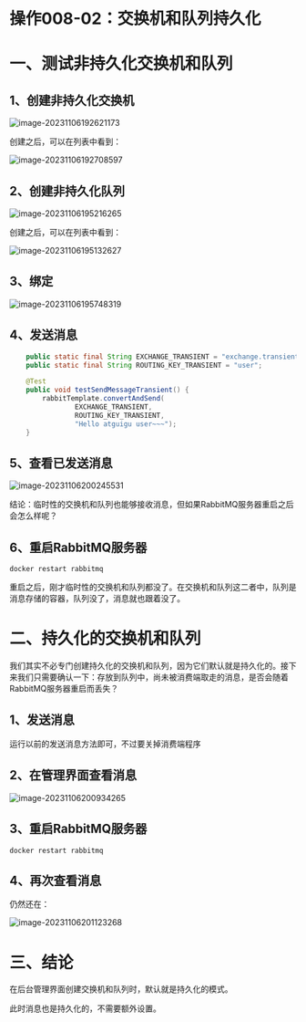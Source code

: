 # 操作008-02：交换机和队列持久化

# 一、测试非持久化交换机和队列

## 1、创建非持久化交换机

![image-20231106192621173](assets/image-20231106192621173.png)



创建之后，可以在列表中看到：

![image-20231106192708597](assets/image-20231106192708597.png)



## 2、创建非持久化队列

![image-20231106195216265](assets/image-20231106195216265.png)



创建之后，可以在列表中看到：

![image-20231106195132627](assets/image-20231106195132627.png)



## 3、绑定

![image-20231106195748319](assets/image-20231106195748319.png)



## 4、发送消息

```java
    public static final String EXCHANGE_TRANSIENT = "exchange.transient.user";
    public static final String ROUTING_KEY_TRANSIENT = "user";

    @Test
    public void testSendMessageTransient() {
        rabbitTemplate.convertAndSend(
                EXCHANGE_TRANSIENT,
                ROUTING_KEY_TRANSIENT,
                "Hello atguigu user~~~");
    }
```



## 5、查看已发送消息

![image-20231106200245531](assets/image-20231106200245531.png)

结论：临时性的交换机和队列也能够接收消息，但如果RabbitMQ服务器重启之后会怎么样呢？



## 6、重启RabbitMQ服务器

```shell
docker restart rabbitmq
```

重启之后，刚才临时性的交换机和队列都没了。在交换机和队列这二者中，队列是消息存储的容器，队列没了，消息就也跟着没了。



# 二、持久化的交换机和队列

我们其实不必专门创建持久化的交换机和队列，因为它们默认就是持久化的。接下来我们只需要确认一下：存放到队列中，尚未被消费端取走的消息，是否会随着RabbitMQ服务器重启而丢失？

## 1、发送消息

运行以前的发送消息方法即可，不过要关掉消费端程序



## 2、在管理界面查看消息

![image-20231106200934265](assets/image-20231106200934265.png)



## 3、重启RabbitMQ服务器

```shell
docker restart rabbitmq
```



## 4、再次查看消息

仍然还在：

![image-20231106201123268](assets/image-20231106201123268.png)



# 三、结论

在后台管理界面创建交换机和队列时，默认就是持久化的模式。

此时消息也是持久化的，不需要额外设置。